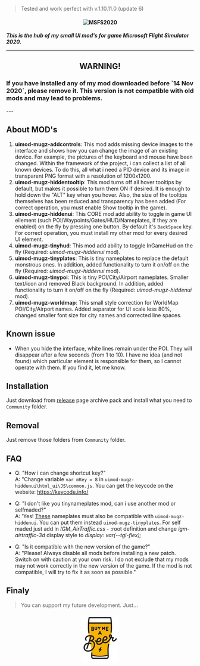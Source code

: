 >Tested and work perfect with v.1.10.11.0 (update 6)

<h4 align="center">
  <img alt="MSFS2020" src="logo.png">
</h4>

***This is the hub of my small UI mod's for game Microsoft Flight Simulator 2020.***

---
<h2 align="center">WARNING!</h2>
<h3>If you have installed any of my mod downloaded before `14 Nov 2020`, please remove it. This version is not compatible with old mods and may lead to problems.</h3>
---

## About MOD's

1. **uimod-mugz-addcontrols**: This mod adds missing device images to the interface and shows how you can change the image of an existing device. For example, the pictures of the keyboard and mouse have been changed. Within the framework of the project, i can collect a list of all known devices. To do this, all what i need a PID device and its image in transparent PNG format with a resolution of 1200x1200.
2. **uimod-mugz-hiddentooltip**: This mod turns off all hover tooltips by default, but makes it possible to turn them ON if desired. It is enough to hold down the "ALT" key when you hover. Also, the size of the tooltips themselves has been reduced and transparency has been added (For correct operation, you must enable Show tooltip in the game).
3. **uimod-mugz-hiddenui**: This CORE mod add ability to toggle in game UI ellement (such POI/Waypoints/Gates/HUD/Nameplates, if they are enabled) on the fly by pressing one button. By default it's `BackSpace` key. For correct operation, you must install my other mod for every desired UI element.
4. **uimod-mugz-tinyhud**: This mod add ability to toggle InGameHud on the fly (Required: *uimod-mugz-hiddenui* mod).
5. **uimod-mugz-tinyplates**: This is tiny nameplates to replace the default monstrous ones. In addition, added functionality to turn it on/off on the fly (Required: *uimod-mugz-hiddenui* mod).
6. **uimod-mugz-tinypoi**: This is tiny POI/City/Airport nameplates. Smaller text/icon and removed Black background. In addition, added functionality to turn it on/off on the fly (Required: *uimod-mugz-hiddenui* mod).
7. **uimod-mugz-worldmap**: This small style correction for WorldMap POI/City/Airport names. Added separator for UI scale less 80%, changed smaller font size for city names and corrected line spaces.

## Known issue

- When you hide the interface, white lines remain under the POI. They will disappear after a few seconds (from 1 to 10). I have no idea (and not found) which particular element is responsible for them, so I cannot operate with them. If you find it, let me know.

## Installation

Just download from [release](https://github.com/mixMugz/msfs2020-uimod/releases) page archive pack and install what you need to `Community` folder.

## Removal

Just remove those folders from `Community` folder.

## FAQ

- Q: "How i can change shortcut key?"<br>A: "Change variable `var mKey = 8` in `uimod-mugz-hiddenui\html_ui\JS\common.js`. You can get the keycode on the website: https://keycode.info/

- Q: "I don't like you tinynameplates mod, can i use another mod or selfmaded?"<br>A: 'Yes! [These](https://github.com/clompsy/msfs_nameplates) nameplates must also be compatible with `uimod-mugz-hiddenui`. You can put them instead `uimod-mugz-tinyplates`. For self maded just add in *IGM_AirTraffic.css* - :root definition and change *igm-airtraffic-3d* display style to *display: var(--tgl-flex);*

- Q: "Is it compatible with the new version of the game?"<br>A: "Please! Always disable all mods before installing a new patch. Switch on with caution at your own risk. I do not exclude that my mods may not work correctly in the new version of the game. If the mod is not compatible, I will try to fix it as soon as possible."

## Finaly

>You can support my future development. Just...
<h4 align="center">
  <a href="https://paypal.me/mixmugz" title="Donate for beer"><img alt="Beer" src="beer.jpg"></a>
</h4>
